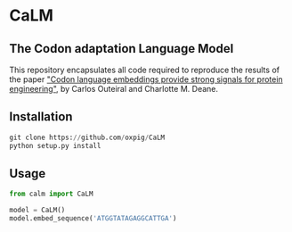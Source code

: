 # CaLM
## The Codon adaptation Language Model

This repository encapsulates all code required to reproduce the results of the paper ["Codon language embeddings provide strong signals for protein engineering"](https://www.biorxiv.org/content/10.1101/2022.12.15.519894v1.abstract), by Carlos Outeiral and Charlotte M. Deane.


## Installation

```python
git clone https://github.com/oxpig/CaLM
python setup.py install
```

## Usage

```python
from calm import CaLM

model = CaLM()
model.embed_sequence('ATGGTATAGAGGCATTGA')
```
